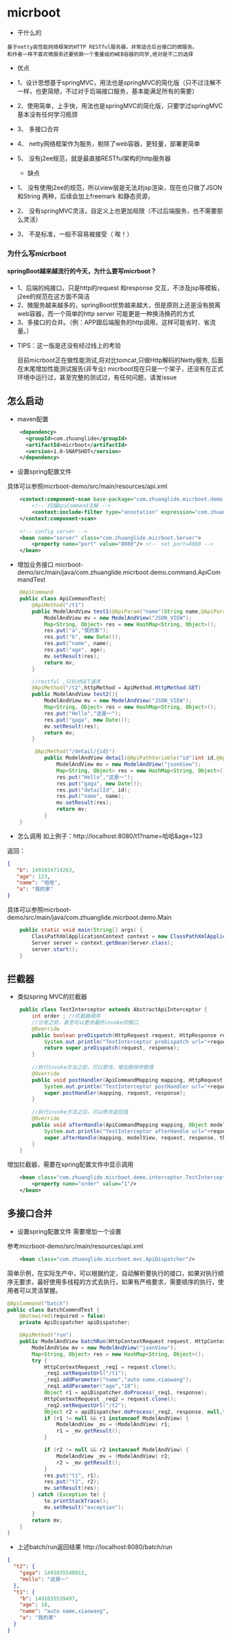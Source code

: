 # micrboot
   * 干什么的
    
    基于netty高性能网络框架的HTTP RESTful服务器，非常适合后台接口的微服务。
    和作者一样不喜欢微服务还要依赖一个重量级的WEB容器的同学,绝对是不二的选择

  * 优点

- 1、设计思想基于springMVC，用法也是springMVC的简化版（只不过注解不一样，也更简陋，不过对于后端接口服务，基本能满足所有的需要）
- 2、使用简单，上手快，用法也是springMVC的简化版，只要学过springMVC 基本没有任何学习瓶颈
- 3、  多接口合并
- 4、  netty网络框架作为服务，剔除了web容器，更轻量，部署更简单
- 5、  没有j2ee规范，就是最直接RESTful架构的http服务器

  * 缺点
  
- 1、  没有使用j2ee的规范，所以view层是无法对jsp渲染，现在也只做了JSON 和String 两种，后续会加上freemark 和静态资源，
- 2、  没有springMVC灵活，自定义上也更加局限（不过后端服务，也不需要那么灵活）
- 3、  不是标准，一般不容易被接受（ 唉！）

    
### 为什么写micrboot 
#### springBoot越来越流行的今天，为什么要写micrboot？
- 1、后端的纯接口，只是http的request 和response 交互，不涉及jsp等模板，j2ee的规范在这方面不简洁
- 2、微服务越来越多的，springBoot优势越来越大，但是原则上还是没有脱离web容器，而一个简单的http server 可能更是一种换汤换药的方式
- 3、多接口的合并。（例：APP跟后端服务的http调用，这样可能省时、省流量。）
    
* TIPS：这一版是还没有经过线上的考验
    
    目前micrboot正在做性能测试,将对比tomcat,只做Http解码的Netty服务, 后面在末尾增加性能测试报告(非专业)
    micrboot现在只是一个架子，还没有在正式环境中运行过，甚至完整的测试过，有任何问题，请发issue

## 怎么启动
* maven配置
````xml
    <dependency>
      <groupId>com.zhuanglide</groupId>
      <artifactId>micrboot</artifactId>
      <version>1.0-SNAPSHOT</version>
    </dependency>

````
* 设置spring配置文件

具体可以参照micrboot-demo/src/main/resources/api.xml
````xml
    <context:component-scan base-package="com.zhuanglide.micrboot.demo.**">
        <!-- 扫描ApiCommand注解 -->
        <context:include-filter type="annotation" expression="com.zhuanglide.micrboot.mvc.annotation.ApiCommand"/>
    </context:component-scan>
        
    <!-- config server -->
    <bean name="server" class="com.zhuanglide.micrboot.Server">
        <property name="port" value="8080"/> <!-- set port=8080 -->
    </bean>
````
* 增加业务接口 
micrboot-demo/src/main/java/com.zhuanglide.micrboot.demo.command.ApiCommandTest
````java
    @ApiCommand
    public class ApiCommandTest{
        @ApiMethod("/t1")
        public ModelAndView test1(@ApiParam("name")String name,@ApiParam("age")int age){
            ModelAndView mv = new ModelAndView("JSON_VIEW");
            Map<String, Object> res = new HashMap<String, Object>();
            res.put("a","我的家");
            res.put("b", new Date());
            res.put("name", name);
            res.put("age", age);
            mv.setResult(res);
            return mv;
        }

        //restful ,只针对GET请求
        @ApiMethod("/t2",httpMethod = ApiMethod.HttpMethod.GET)
        public ModelAndView test2(){
            ModelAndView mv = new ModelAndView("JSON_VIEW");
            Map<String, Object> res = new HashMap<String, Object>();
            res.put("Hello","这是一");
            res.put("gaga", new Date());
            mv.setResult(res);
            return mv;
        }

         @ApiMethod("/detail/{id}")
            public ModelAndView detail(@ApiPathVariable("id")int id,@ApiParam("name")String name){
                ModelAndView mv = new ModelAndView("jsonView");
                Map<String, Object> res = new HashMap<String, Object>();
                res.put("Hello","这是一");
                res.put("gaga", new Date());
                res.put("detailId", id);
                res.put("name", name);
                mv.setResult(res);
                return mv;
            }
    }
````

* 怎么调用
如上例子：http://localhost:8080/t1?name=哈哈&age=123
  
 返回：
 ```json
{
    "b": 1491034714263,
    "age": 123,
    "name": "哈哈",
    "a": "我的家"
}
```
具体可以参照micrboot-demo/src/main/java/com.zhuanglide.micrboot.demo.Main
````java
    public static void main(String[] args) {
        ClassPathXmlApplicationContext context = new ClassPathXmlApplicationContext("classpath:api.xml");
        Server server = context.getBean(Server.class);
        server.start();
    }
````


## 拦截器
* 类似spring MVC的拦截器
````java
    public class TestInterceptor extends AbstractApiInterceptor {
        int order ; //拦截器顺序
        //分发之前，甚至可以更改最终invoke的接口
        @Override
        public boolean preDispatch(HttpRequest request, HttpResponse response) {
            System.out.println("TestInterceptor preDispatch url="+request.getRequestUrl());
            return super.preDispatch(request, response);
        }
        
        //执行invoke方法之前，可以更改，增加删除参数值
        @Override
        public void postHandler(ApiCommandMapping mapping, HttpRequest request, HttpResponse response) {
            System.out.println("TestInterceptor postHandler url="+request.getRequestUrl());
            super.postHandler(mapping, request, response);
        }
        
        //执行invoke方法之后，可以修改返回值
        @Override
        public void afterHandle(ApiCommandMapping mapping, Object modelView, HttpRequest request, HttpResponse response, Throwable throwable) {
            System.out.println("TestInterceptor afterHandle url="+request.getRequestUrl());
            super.afterHandle(mapping, modelView, request, response, throwable);
        }
    }
````
增加拦截器，需要在spring配置文件中显示调用
````xml
    <bean class="com.zhuanglide.micrboot.demo.interceptor.TestInterceptor">
        <property name="order" value="1"/>
    </bean>
````

## 多接口合并

* 设置spring配置文件 需要增加一个设置

参考micrboot-demo/src/main/resources/api.xml
```xml
    <bean class="com.zhuanglide.micrboot.mvc.ApiDispatcher"/>
```

简单示例，在实际生产中，可以根据约定，自动解析要执行的接口，如果对执行顺序无要求，最好使用多线程的方式去执行，如果有严格要求，需要顺序的执行，使用者可以灵活掌握。
```java
@ApiCommand("batch")
public class BatchCommndTest {
    @Autowired(required = false)
    private ApiDispatcher apiDispatcher;

    @ApiMethod("run")
    public ModelAndView batchRun(HttpContextRequest request, HttpContextResponse response){
        ModelAndView mv = new ModelAndView("jsonView");
        Map<String, Object> res = new HashMap<String, Object>();
        try {
            HttpContextRequest _req1 = request.clone();
            _req1.setRequestUrl("/t1");
            _req1.addParameter("name","auto name,xiaowang");
            _req1.addParameter("age","18");
            Object r1 = apiDispatcher.doProcess(_req1, response);
            HttpContextRequest _req2 = request.clone();
            _req2.setRequestUrl("/t2");
            Object r2 = apiDispatcher.doProcess(_req2, response, null,false);
            if (r1 != null && r1 instanceof ModelAndView) {
                ModelAndView _mv = (ModelAndView) r1;
                r1 = _mv.getResult();
            }

            if (r2 != null && r2 instanceof ModelAndView) {
                ModelAndView _mv = (ModelAndView) r2;
                r2 = _mv.getResult();
            }
            res.put("t1", r1);
            res.put("t2", r2);
            mv.setResult(res);
        } catch (Exception te) {
            te.printStackTrace();
            mv.setResult("exception");
        }
        return mv;
    }
}
```
* 上述batch/run返回结果 http://localhost:8080/batch/run
```json
{
  "t2": {
    "gaga": 1491035540912,
    "Hello": "这是一"
  },
  "t1": {
    "b": 1491035539497,
    "age": 18,
    "name": "auto name,xiaowang",
    "a": "我的家"
  }
}
```
